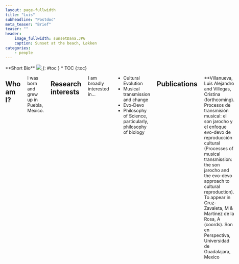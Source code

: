 ```yaml
---
layout: page-fullwidth
title: "Luis"
subheadline: "Postdoc"
meta_teaser: "Brief"
teaser: ""
header:
    image_fullwidth: sunsetDana.JPG
    caption: Sunset at the beach, Løkken
categories:
    - people
---
```

<!--more-->

<div class="row">
<div class="medium-4 medium-push-8 columns" markdown="1">
<div class="panel radius" markdown="1">
**Short Bio**
<a class="th [radius]" href="{{ site.url }}/images/DeptPic.jpeg">
<img src="{{ site.url }}/images/luis_.jpg">
</a>
{: #toc }
*  TOC
{:toc}
</div>
</div><!-- /.medium-4.columns -->


<div class="medium-8 medium-pull-4 columns" markdown="1">


## Who am I?

I was born and grew up in Puebla, Mexico.    

## Research interests

I am broadly interested in...

* Cultural Evolution
* Musical transmission and change
* Evo-Devo
* Philosophy of Science, particularly, philosophy of biology

## Publications 

**Villanueva, Luis Alejandro and Villegas, Cristina (forthcoming). Procesos de transmisión musical: el son jarocho y el enfoque evo-devo de reproducción cultural (Processes of musical transmission: the son jarocho and the evo-devo approach to cultural reproduction). To appear in Cruz-Zavaleta, M & Martínez de la Rosa, A (coords). Son en Perspectiva, Universidad de Guadalajara, Mexico

Méndez, Manuel and **Villanueva, L Alejandro (2022). Enfermedades en las Indias y legitimación de la aspiración social criolla en la obra médica de Juan de Cárdenas. (Diseases in the Indies and the legitimacy of the social aspiration of criollos in the medical work of Juan de Cardenas). História Unisinos. 23(6): 490-502. DOI: [https://doi.org/10.4013/hist.2022.263.08] (https://doi.org/10.4013/hist.2022.263.08)

Marco P. Vianna Franco, Orsolya Molnár, Alice Laciny, Marco Treven, Jacob Weger, Eduardo da Motta e Albuquerque, Roberto Cazzolla Gatti, **Luis-Alejandro Villanueva Hernandez, Manuel Jakab, Christine Marizzi, Lumila Paula Menéndez, Luana Poliseli, Hernán Bobadilla Rodríguez ,Guido Caniglia (2022). Diversity regained: Precautionary approaches to COVID-19 as a phenomenon of the total environment. Science of The Total Environment 825(2):1-14
DOI: [https://doi.org/10.1016/j.scitotenv.2022.154029] (https://doi.org/10.1016/j.scitotenv.2022.154029)
    

    
## Links

Email address: [luis.villanueva-hernandez@uni-wuerzburg.de](mailto:luis.villanueva-hernandez@uni-wuerzburg.de)

